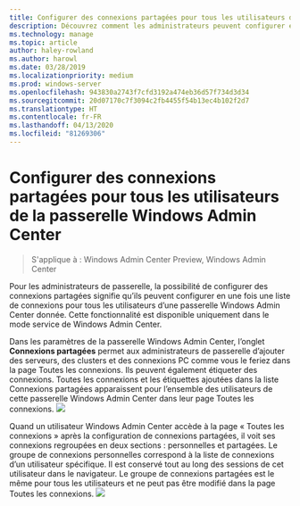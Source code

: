 ```yaml
---
title: Configurer des connexions partagées pour tous les utilisateurs de la passerelle Windows Admin Center
description: Découvrez comment les administrateurs peuvent configurer en une fois la passerelle Windows Admin Center (projet Honolulu) pour permettre à tous les utilisateurs de partager une liste de connexions.
ms.technology: manage
ms.topic: article
author: haley-rowland
ms.author: harowl
ms.date: 03/28/2019
ms.localizationpriority: medium
ms.prod: windows-server
ms.openlocfilehash: 943830a2743f7cfd3192a474eb36d57f734d3d34
ms.sourcegitcommit: 20d07170c7f3094c2fb4455f54b13ec4b102f2d7
ms.translationtype: HT
ms.contentlocale: fr-FR
ms.lasthandoff: 04/13/2020
ms.locfileid: "81269306"
---
```

# <a name="configure-shared-connections-for-all-users-of-the-windows-admin-center-gateway"></a>Configurer des connexions partagées pour tous les utilisateurs de la passerelle Windows Admin Center

> S'applique à : Windows Admin Center Preview, Windows Admin Center

Pour les administrateurs de passerelle, la possibilité de configurer des connexions partagées signifie qu’ils peuvent configurer en une fois une liste de connexions pour tous les utilisateurs d’une passerelle Windows Admin Center donnée. Cette fonctionnalité est disponible uniquement dans le mode service de Windows Admin Center.

Dans les paramètres de la passerelle Windows Admin Center, l’onglet **Connexions partagées** permet aux administrateurs de passerelle d’ajouter des serveurs, des clusters et des connexions PC comme vous le feriez dans la page Toutes les connexions. Ils peuvent également étiqueter des connexions. Toutes les connexions et les étiquettes ajoutées dans la liste Connexions partagées apparaissent pour l’ensemble des utilisateurs de cette passerelle Windows Admin Center dans leur page Toutes les connexions.
    ![](../media/shared-cnxns-1.png)

Quand un utilisateur Windows Admin Center accède à la page « Toutes les connexions » après la configuration de connexions partagées, il voit ses connexions regroupées en deux sections : personnelles et partagées. Le groupe de connexions personnelles correspond à la liste de connexions d’un utilisateur spécifique. Il est conservé tout au long des sessions de cet utilisateur dans le navigateur. Le groupe de connexions partagées est le même pour tous les utilisateurs et ne peut pas être modifié dans la page Toutes les connexions.
![](../media/shared-cnxns-2.png)